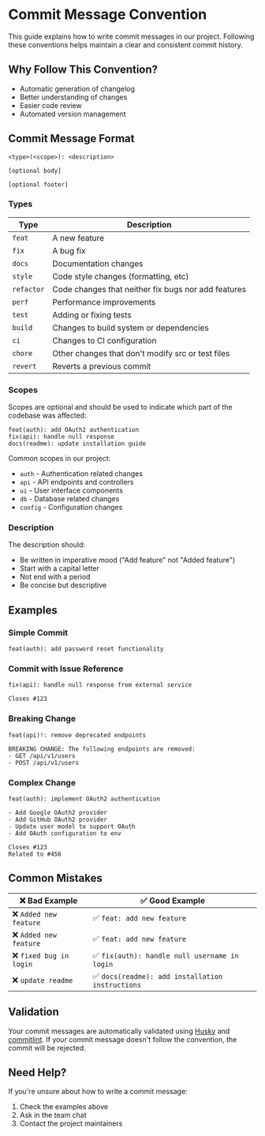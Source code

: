 # Commit Message Convention

This guide explains how to write commit messages in our project. Following these conventions helps maintain a clear and consistent commit history.

## Why Follow This Convention?

- Automatic generation of changelog
- Better understanding of changes
- Easier code review
- Automated version management

## Commit Message Format

```text
<type>(<scope>): <description>

[optional body]

[optional footer]
```

### Types

| Type       | Description                                         |
| ---------- | --------------------------------------------------- |
| `feat`     | A new feature                                       |
| `fix`      | A bug fix                                           |
| `docs`     | Documentation changes                               |
| `style`    | Code style changes (formatting, etc)                |
| `refactor` | Code changes that neither fix bugs nor add features |
| `perf`     | Performance improvements                            |
| `test`     | Adding or fixing tests                              |
| `build`    | Changes to build system or dependencies             |
| `ci`       | Changes to CI configuration                         |
| `chore`    | Other changes that don't modify src or test files   |
| `revert`   | Reverts a previous commit                           |

### Scopes

Scopes are optional and should be used to indicate which part of the codebase was affected:

```text
feat(auth): add OAuth2 authentication
fix(api): handle null response
docs(readme): update installation guide
```

Common scopes in our project:

- `auth` - Authentication related changes
- `api` - API endpoints and controllers
- `ui` - User interface components
- `db` - Database related changes
- `config` - Configuration changes

### Description

The description should:

- Be written in imperative mood ("Add feature" not "Added feature")
- Start with a capital letter
- Not end with a period
- Be concise but descriptive

## Examples

### Simple Commit

```text
feat(auth): add password reset functionality
```

### Commit with Issue Reference

```text
fix(api): handle null response from external service

Closes #123
```

### Breaking Change

```text
feat(api)!: remove deprecated endpoints

BREAKING CHANGE: The following endpoints are removed:
- GET /api/v1/users
- POST /api/v1/users
```

### Complex Change

```text
feat(auth): implement OAuth2 authentication

- Add Google OAuth2 provider
- Add GitHub OAuth2 provider
- Update user model to support OAuth
- Add OAuth configuration to env

Closes #123
Related to #456
```

## Common Mistakes

| ❌ Bad Example          | ✅ Good Example                                  |
| ----------------------- | ------------------------------------------------ |
| ❌ `Added new feature`  | ✅ `feat: add new feature`                       |
| ❌ `Added new feature`  | ✅ `feat: add new feature`                       |
| ❌ `fixed bug in login` | ✅ `fix(auth): handle null username in login`    |
| ❌ `update readme`      | ✅ `docs(readme): add installation instructions` |

## Validation

Your commit messages are automatically validated using [Husky](https://github.com/typicode/husky) and [commitlint](https://github.com/conventional-changelog/commitlint). If your commit message doesn't follow the convention, the commit will be rejected.

## Need Help?

If you're unsure about how to write a commit message:

1. Check the examples above
2. Ask in the team chat
3. Contact the project maintainers
